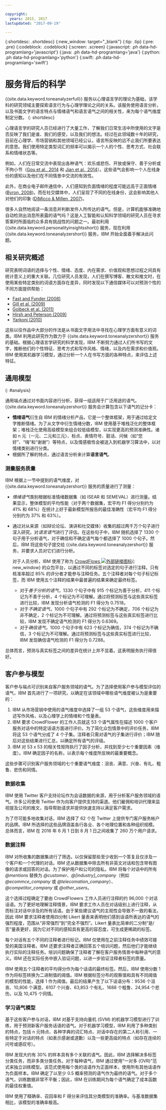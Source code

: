 ```yaml
---

copyright:
  years: 2015, 2017
lastupdated: "2017-09-19"

---
```


{:shortdesc: .shortdesc}
{:new_window: target="_blank"}
{:tip: .tip}
{:pre: .pre}
{:codeblock: .codeblock}
{:screen: .screen}
{:javascript: .ph data-hd-programlang='javascript'}
{:java: .ph data-hd-programlang='java'}
{:python: .ph data-hd-programlang='python'}
{:swift: .ph data-hd-programlang='swift'}

# 服务背后的科学

{{site.data.keyword.toneanalyzerfull}} 服务以心理语言学的理论为基础，该学科的研究领域主要探索语言行为与心理学理论之间的关系。该服务使用语言分析，以及书面文字的语言特点与情绪语气和语言语气之间的相关性，来为每个语气维度制定分数。
{: shortdesc}

心理语言学的研究人员已经进行了大量工作，了解我们日常生活中所使用的文字是否反映了我们是谁、我们的感受，以及我们的想法。经过在此领域数十年的研究，目前在心理学、市场营销和其他领域已经公认，语言所反映的远不止我们所要表达的意思。我们使用特定类型词汇的频率可以揭示一个人的个性、思考方式、社会联系和情绪状态等。

例如，人们在日常交流中表现出各种语气：欢乐或悲伤、开放或保守、善于分析或不拘小节（[Gou et al., 2014](/docs/services/tone-analyzer/references.html#bib-gou) 和 [Jian et al., 2014](/docs/services/tone-analyzer/references.html#bib-jian)）。这些语气会影响一个人在线身份的感知以及他们在不同情景中交流的有效性。

此外，在商业电子邮件通信中，人们感知到负面情绪的程度可能远高于正面情绪 ([Byron, 2008](/docs/services/tone-analyzer/references.html#bib-byron))。而在社交媒体中，人们呈现了不同的在线身份，这会影响其他人对他们的印象 ([DiMicco & Millen, 2007](/docs/services/tone-analyzer/references.html#bib-dimicco))。

很多人自然地阅读一条消息并判断发件人所传达的语气。但是，计算机能够准确地自动检测出消息所表露的语气吗？这是人工智能和认知科学领域的研究人员在寻求答案时所面临的众多具有挑战性的问题之一。最初利用 {{site.data.keyword.personalityinsightsshort}} 服务，现在利用 {{site.data.keyword.toneanalyzershort}} 服务，IBM 开始全面着手解决此问题。

## 相关研究概述

研究表明词语的选择与个性、情绪、态度、内在需求、价值观和思想过程之间具有统计意义上的重大关联。几位研究人员发现，人们在撰写博客、散文和推文时，在使用某些特定类别的词语方面存在差异，同时发现以下通信媒体可以对预测个性的不同方面提供帮助：

-   [Fast and Funder (2008)](/docs/services/tone-analyzer/references.html#bib-fast)
-   [Gill et al. (2009)](/docs/services/tone-analyzer/references.html#bib-gill)
-   [Golbeck et al. (2011)](/docs/services/tone-analyzer/references.html#bib-golbeck)
-   [Hirsh and Peterson (2009)](/docs/services/tone-analyzer/references.html#bib-hirsh)
-   [Yarkoni (2010)](/docs/services/tone-analyzer/references.html#bib-yarkoni)

这些以往作品中大部分的作法是从书面文字用法中寻找在心理学方面有意义的词类。IBM 利用此研究作为致力于 {{site.data.keyword.toneanalyzershort}} 服务的基础。根据心理语言学研究的科学发现，IBM 不断努力通过人们所书写的文字，推断他们的个性特征、思考方式和写作风格、情绪，以及内在需求和价值观。IBM 使用其机器学习模型，通过分析一个人在书写方面的各种特点，来评估上述特征。

## 通用模型
{: #analysis}

通用端点通过对书面内容进行分析，获得一组适用于广泛用途的语气。{{site.data.keyword.toneanalyzershort}} 服务会计算包含以下语气的记分卡：

-   **情绪语气**衍生自 IBM 的情绪分析产品，它是一个整体框架，用于通过给定文字推断情绪。为了从文字中衍生情绪分数，IBM 使用基于堆栈泛化的整体框架；堆栈泛化使用高级模型来组合较低级模型，以实现更高的预测准确性。诸如 n 元（一元、二元和三元）、标点、表情符号、脏话、问候（如“您好”、“嗨”和“谢谢”）等特点，以及情感极性会被送入到机器学习算法中，以对情绪类别进行分类。
-   根据所了解的特点，通过语言分析来计算**语言语气**。

### 测量服务质量

IBM 根据上一节中提到的语气维度，对 {{site.data.keyword.toneanalyzershort}} 服务的质量进行了测量：

-   *情绪语气*类别根据标准情绪数据集（如 ISEAR 和 SEMEVAL）进行测量。结果显示，整体模型的平均性能（对于两个数据集，宏平均 F1 得分分别约为 41% 和 68%）在统计上好于最新模型所报告的最佳准确性（宏平均 F1 得分分别约为 37% 和 63%）。
-   通过对从来源（如辩论论坛、演讲和社交媒体）收集的超过两千万个句子进行深入研究，对*语言语气*进行了评估。在这些句子中，IBM 随机选择了 1330 个句子用于分析语气，对于确信和不确定语气每个都选择了 1000 个句子。然后，IBM 将这些句子提交给 {{site.data.keyword.toneanalyzershort}} 服务，并要求人员对它们进行分析。

    对于人员分析，IBM 使用了称为 [CrowdFlows ![外部链接图标](../../icons/launch-glyph.svg "外部链接图标")](https://www.crowdflower.com/){: new_window} 的众包平台，以通过不同的标签对选定的句子进行注释。只有核准率超过 85% 的评分者才能参与注释任务。五个注释者对每个句子标记标签，而 IBM 使用五个注释的结果中最普遍的结果来确定最终标签。
    -   对于*善于分析的语气*，1330 个句子中有 915 个标记为善于分析，411 个标记为不善于分析，4 个标记为不可理解。通过将预测标签与这些真实标签进行比较，IBM 发现分析语气检测的 F1 得分为 0.7518。
    -   对于*不确定语气*，1000 个句子中有 292 个标记为不确定，706 个标记为非不确定，2 个标记为不可理解。通过将预测标签与这些真实标签进行比较，IBM 发现不确定语气检测的 F1 得分为 0.6369。
    -   对于*确信语气*，1000 个句子中有 623 个标记为确信，374 个标记为不确信，3 个标记为不可理解。通过将预测标签与这些真实标签进行比较，IBM 发现确信语气检测的 F1 得分为 0.7288。

总体而言，预测与真实标签之间的差异在统计上并不显着。这表明服务执行得很好。

## 客户参与模型

客户参与端点可识别来自客户服务领域的语气。为了选择使用客户参与模型评估的语气，IBM 首先进行了一项研究，以确定在该领域中哪些语气维度被认为是重要的：

1.  IBM 从市场营销中使用的语气维度中选择了一组 53 个语气，这些维度用来描述写作风格，以及心理学上的情绪和个性量表。
1.  IBM 要求 CrowdFlower 的工作人员就这 53 个语气属性在描述 1000 个客户服务对话中的特定话语方面进行评价。为了简化众包情景中的评价任务，IBM 将这 53 个语气分成了 4 个子集。注释者只需对语气的子集进行评价；IBM 随后对这些结果进行汇总，以确定所有语气的评级。
1.  IBM 对 53 x 53 的相关性矩阵执行了因子分析，并找到至少七个重要因素（维度）。IBM 确定因子的名称，以表示每个维度所反映的最重要概念。

这些步骤可识别客户服务领域的七个重要语气维度：沮丧、满意、兴奋、有礼、粗鲁、悲伤和同情。

### 数据收集

IBM 使用 Twitter 客户支持论坛作为会话数据的来源，用于分析客户服务领域的语气。许多公司使用 Twitter 作为向客户提供支持的渠道。他们雇佣和培训代理来监视提及公司的推文，指导帮助请求并提供快速支持以满足客户需求。

为了尽可能多地收集对话，IBM 选择了 62 个在 Twitter 上提供专门客户服务帐户的品牌。IBM 所选择的这些品牌涵盖各行各业、各个地理位置和各种组织规模。总体而言，IBM 在 2016 年 6 月 1 日到 8 月 1 日之间收集了 260 万个用户请求。

### 数据注释

IBM 对所收集的数据集进行了筛选，以仅保留那些至少收到一个答复且仅涉及一个客户和一个代理的对话。IBM 还从数据集中除去所有非英文对话和包含带有图像的请求或回答的对话。为了保护用户和公司的隐私，IBM 将每个对话中的所有 *@mentions* 替换为 *@customer*、*@[industry]_company*（例如 *@ecommce_company* 或 *@telecomation_company*）、*@competitor_company* 或 *@other_users*。

这个选择过程确定了要由 CrowdFlowers 工作人员进行注释的约 96,000 个对话话语。为了更好地理解注释情景，IBM 要求工作人员在对话级别上进行注释，从而标注对话中涉及的所有话语。由于某些建议语气的主观性会导致不一致的看法，因此 IBM 要求注释者使用四分制 Likert 量表来表明他们感到话语所表达的语气的强烈程度，范围从“非常强烈”到“完全不强烈”。Likert 量表比简单的二分制“是/否”量表更好，因为它对不同的感知具有更高的容忍度，可生成更稀疏的标签。

每个对话有五个不同的注释者进行标记。IBM 仅使用在之前注释任务中绩效可接受的美国注释者。IBM 还要求注释者正确回答五个培训问题，然后他们才能继续执行实际的注释任务。培训问题确保了注释者了解在客户服务情景中每种语气的意义。IBM 还在实际任务中嵌入验证问题，以进一步验证注释者标签的质量。

IBM 使用五个注释者的平均得分作为每个话语的最终标签。然后，IBM 使用分数 1 作为将标签转换为二进制值的阈值。IBM 根据标签分布的观察值和具有不同阈值的模型的性能，选择 1 作为阈值。最后的结果产生了以下话语分布：9536 个沮丧、10,806 个满意、6107 个兴奋、63,853 个有礼、1688 个粗鲁、24,954 个悲伤，以及 10,475 个同情。

### 学习语气模型

基于这些客户参与对话，IBM 对基于支持向量机 (SVM) 的机器学习模型进行了训练，用于预测新客户服务话语的语气。对于机器学习模型，IBM 利用了多种类别的特点，包括 n 元特点、各种字典的词汇特点、对话中存在的第二人称引用、一些特定于对话的特点（如表示感谢或道歉）以及一些更高级的特点（如存在连续的问号或感叹号）。

IBM 发现大约有 30% 的样本具有多个关联的语气。因此，IBM 选择解决多标签分类任务，而非多类分类任务。对于每种语气，IBM 通过使用“一对多 (OVR)”范式来独立训练模型。该范式使用每个类的话语作为正面样本，使用所有其他话语作为负面样本。IBM 确定了以至少 0.5 概率预测的语气作为最终的语气。对于多个语气，训练数据非常不平衡；因此，IBM 在训练期间为每个语气确定了成本函数的最佳权重值。

IBM 使用了精确率、召回率和 F 得分来评估其分类模型的准确率。与基准数据集相比，该模型的准确率极高。
